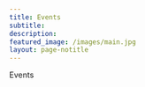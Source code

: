 ```yaml
---
title: Events
subtitle:
description:
featured_image: /images/main.jpg
layout: page-notitle
---
```


Events